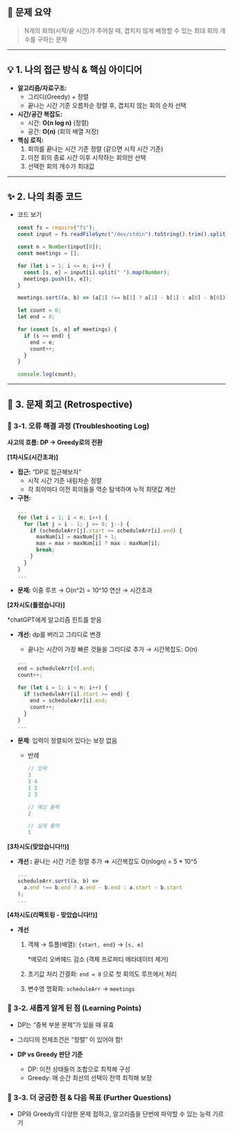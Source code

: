 ## 📝 문제 요약

> N개의 회의(시작/끝 시간)가 주어질 때, 겹치지 않게 배정할 수 있는 최대 회의 개수를 구하는 문제

---

## 💡 1. 나의 접근 방식 & 핵심 아이디어

- **알고리즘/자료구조:**
  - 그리디(Greedy) + 정렬
  - 끝나는 시간 기준 오름차순 정렬 후, 겹치지 않는 회의 순차 선택
- **시간/공간 복잡도:**
  - 시간: **O(n log n)** (정렬)
  - 공간: **O(n)** (회의 배열 저장)
- **핵심 로직:**
  1. 회의를 끝나는 시간 기준 정렬 (같으면 시작 시간 기준)
  2. 이전 회의 종료 시간 이후 시작하는 회의만 선택
  3. 선택한 회의 개수가 최대값

---

## ✨ 2. 나의 최종 코드

- 코드 보기

  ```jsx
  const fs = require("fs");
  const input = fs.readFileSync("/dev/stdin").toString().trim().split("\n");

  const n = Number(input[0]);
  const meetings = [];

  for (let i = 1; i <= n; i++) {
    const [s, e] = input[i].split(" ").map(Number);
    meetings.push([s, e]);
  }

  meetings.sort((a, b) => (a[1] !== b[1] ? a[1] - b[1] : a[0] - b[0]));

  let count = 0;
  let end = 0;

  for (const [s, e] of meetings) {
    if (s >= end) {
      end = e;
      count++;
    }
  }

  console.log(count);
  ```

---

## 🤔 3. 문제 회고 (Retrospective)

### 🐾 3-1. 오류 해결 과정 (Troubleshooting Log)

**사고의 흐름: DP → Greedy로의 전환**

**[1차시도(시간초과)]**

- **접근:** “DP로 접근해보자”
  - 시작 시간 기준 내림차순 정렬
  - 각 회의마다 이전 회의들을 역순 탐색하며 누적 최댓값 계산
- **구현:**
  ```jsx
  ...
  for (let i = 1; i < n; i++) {
    for (let j = i - 1; j >= 0; j--) {
      if (scheduleArr[j].start >= scheduleArr[i].end) {
        maxNum[i] = maxNum[j] + 1;
        max = max > maxNum[i] ? max : maxNum[i];
        break;
      }
    }
  }
  ...
  ```
- **문제:** 이중 루프 → O(n^2) = 10^10 연산 → 시간초과

**[2차시도(틀렸습니다)]**

\*chatGPT에게 알고리즘 힌트를 받음

- **개선:** dp를 버리고 그리디로 변경

  - 끝나는 시간이 가장 빠른 것들을 그리디로 추가
    → 시간복잡도: O(n)

  ```jsx
  ...
  end = scheduleArr[0].end;
  count++;

  for (let i = 1; i < n; i++) {
    if (scheduleArr[i].start >= end) {
      end = scheduleArr[i].end;
      count++;
    }
  }
  ...

  ```

- **문제**: 입력이 정렬되어 있다는 보장 없음

  - 반례

    ```jsx
    // 입력
    3
    3 4
    1 2
    2 3

    // 예상 출력
    2

    // 실제 출력
    1
    ```

**[3차시도(맞았습니다!!)]**

- **개선 :** 끝나는 시간 기준 정렬 추가
  ⇒ 시간복잡도 O(nlogn) = 5 \* 10^5
  ```jsx
  ...
  scheduleArr.sort((a, b) =>
    a.end !== b.end ? a.end - b.end : a.start - b.start
  );
  ...
  ```

**[4차시도(리팩토링 - 맞았습니다!!)]**

- **개선**

  1. 객체 → 튜플(배열): `{start, end}` → `[s, e]`

     \*메모리 오버헤드 감소 (객체 프로퍼티 메타데이터 제거)

  2. 초기값 처리 간결화: `end = 0` 으로 첫 회의도 루프에서 처리
  3. 변수명 명확화: `scheduleArr` → `meetings`

### **🌱 3-2. 새롭게 알게 된 점 (Learning Points)**

- DP는 “중복 부분 문제”가 있을 때 유효
- 그리디의 전제조건은 “정렬” 이 있어야 함!

- **DP vs Greedy 판단 기준**
  - DP: 이전 상태들의 조합으로 최적해 구성
  - Greedy: 매 순간 최선의 선택이 전역 최적해 보장

### 🧐 3-3. 더 궁금한 점 & 다음 목표 (Further Questions)

- DP와 Greedy의 다양한 문제 접하고, 알고리즘을 단번에 파악할 수 있는 능력 기르기
